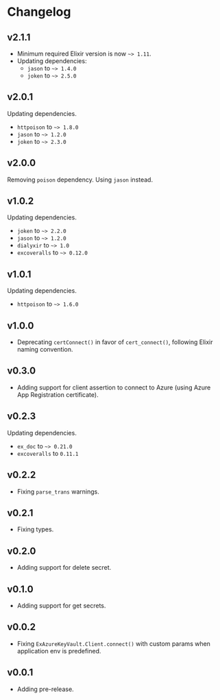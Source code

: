 # Changelog

## v2.1.1

- Minimum required Elixir version is now `~> 1.11`.
- Updating dependencies:
  * `jason` to `~> 1.4.0`
  * `joken` to `~> 2.5.0`


## v2.0.1

Updating dependencies.

* `httpoison` to `~> 1.8.0`
* `jason` to `~> 1.2.0`
* `joken` to `~> 2.3.0`

## v2.0.0

Removing `poison` dependency. Using `jason` instead.

## v1.0.2

Updating dependencies.

* `joken` to `~> 2.2.0`
* `jason` to `~> 1.2.0`
* `dialyxir` to `~> 1.0`
* `excoveralls` to `~> 0.12.0`

## v1.0.1

Updating dependencies.

* `httpoison` to `~> 1.6.0`

## v1.0.0

* Deprecating `certConnect()` in favor of `cert_connect()`, following Elixir naming convention.

## v0.3.0

* Adding support for client assertion to connect to Azure (using Azure App Registration certificate).

## v0.2.3

Updating dependencies.

* `ex_doc` to `~> 0.21.0`
* `excoveralls` to `0.11.1`

## v0.2.2

* Fixing `parse_trans` warnings.

## v0.2.1

* Fixing types.

## v0.2.0

* Adding support for delete secret.

## v0.1.0

* Adding support for get secrets.

## v0.0.2

* Fixing `ExAzureKeyVault.Client.connect()` with custom params when application env is predefined.

## v0.0.1

* Adding pre-release.
